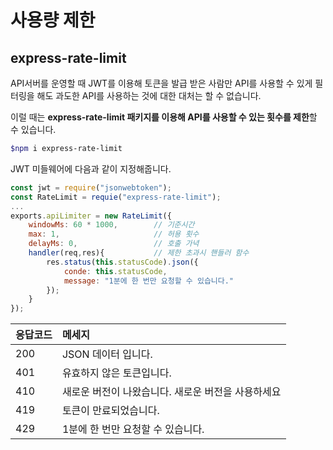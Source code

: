 # 사용량 제한

## express-rate-limit

 API서버를 운영할 때 JWT를 이용해 토큰을 발급 받은 사람만 API를 사용할 수 있게 필터링을 해도 과도한 API를 사용하는 것에 대한 대처는 할 수 없습니다. 

 이럴 때는 **express-rate-limit 패키지를 이용해 API를 사용할 수 있는 횟수를 제한**할 수 있습니다.

```bash
$npm i express-rate-limit
```

JWT 미들웨어에 다음과 같이 지정해줍니다.

```javascript
const jwt = require("jsonwebtoken");
const RateLimit = requie("express-rate-limit");
...
exports.apiLimiter = new RateLimit({
    windowMs: 60 * 1000,        // 기준시간
    max: 1,                     // 허용 횟수
    delayMs: 0,                 // 호출 가녁
    handler(req,res){           // 제한 초과시 핸들러 함수
        res.status(this.statusCode).json({
            conde: this.statusCode,
            message: "1분에 한 번만 요청할 수 있습니다."
        });
    }
});
```

| 응답코드 | 메세지 |
| :--- | :--- |
| 200 | JSON 데이터 입니다. |
| 401 | 유효하지 않은 토큰입니다. |
| 410 | 새로운 버전이 나왔습니다. 새로운 버전을 사용하세요 |
| 419 | 토큰이 만료되었습니다. |
| 429 | 1분에 한 번만 요청할 수 있습니다.  |

